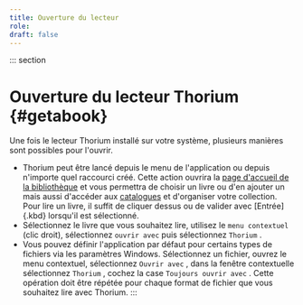 ```yaml
---
title: Ouverture du lecteur
role: 
draft: false
---
```


::: section

# Ouverture du lecteur Thorium {#getabook}

Une fois le lecteur Thorium installé sur votre système, plusieurs manières sont possibles pour l'ouvrir.

- Thorium peut être lancé depuis le menu de l'application ou depuis n'importe quel raccourci créé. Cette action ouvrira la [page d'accueil de la bibliothèque]() et vous permettra de choisir un livre ou d'en ajouter un mais aussi d'accéder aux [catalogues]() et d'organiser votre collection. Pour lire un livre, il suffit de cliquer dessus ou de valider avec [Entrée]{.kbd} lorsqu'il est sélectionné.
- Sélectionnez le livre que vous souhaitez lire, utilisez le `menu contextuel` (clic droit), sélectionnez `ouvrir avec` puis sélectionnez `Thorium` .
- Vous pouvez définir l'application par défaut pour certains types de fichiers via les paramètres Windows. Sélectionnez un fichier, ouvrez le menu contextuel, sélectionnez `Ouvrir avec` , dans la fenêtre contextuelle sélectionnez `Thorium` , cochez la case `Toujours ouvrir avec` . Cette opération doit être répétée pour chaque format de fichier que vous souhaitez lire avec Thorium. :::

